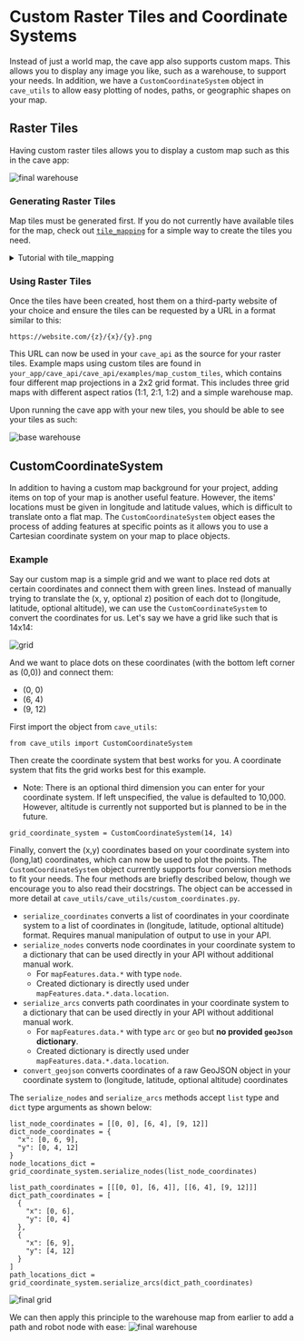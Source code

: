 # Custom Raster Tiles and Coordinate Systems

Instead of just a world map, the cave app also supports custom maps. This allows you to display any image you like, such as a warehouse, to support your needs. In addition, we have a `CustomCoordinateSystem` object in `cave_utils` to allow easy plotting of nodes, paths, or geographic shapes on your map.

## Raster Tiles

Having custom raster tiles allows you to display a custom map such as this in the cave app:

![final warehouse](https://raw.githubusercontent.com/MIT-CAVE/cave_app/refs/heads/main/static/photos/finished_warehouse_example.png)

### Generating Raster Tiles

Map tiles must be generated first. If you do not currently have available tiles for the map, check out [`tile_mapping`](https://github.com/MIT-CAVE/tile_mapping) for a simple way to create the tiles you need.

<details>
<summary>Tutorial with tile_mapping</summary>

`tile_mapping` uses JSON objects to generate tiles. We encourage you to read all the documentation in the `tile_mapping` repository, including the [README](https://github.com/MIT-CAVE/tile_mapping/blob/main/README.md) and [schema](https://github.com/MIT-CAVE/tile_mapping/tree/main/schema) so you are more comfortable on generating more complex tiles. This example will use just one background image and shape to create a map.

1. Create a JSON object with basic information on your custom tiles. This includes the `tileSize` (typically 512 or 256), and the `zoom` limits, which determines at which zoom levels the map should appear. The limits must be in the range [0, 23). `start` is inclusive, `end` is not.

```
{
  "features": {
    "background-images": [],
    "shapes": [],
  },
  "tileSize": 512,
  "zoom": {
    "start": 0,
    "end": 4
  }
}
```
2. Two main features are supported: background images and shapes.
- For images, you are free to either use the image's URL or save it locally. If saving it locally, the image must be saved under `DATA_FOLDER` (defined in `src/main.js` in the `tile_mapping` repository). For each image, a new object must be created, which includes the image's `name`, `url` (only if using URL), and `zoom` limits.
  - Note: `name` must be same as the image file name if it is saved locally
  - [Example using URL](https://github.com/MIT-CAVE/tile_mapping/blob/main/examples/egypt.json)
  - [Example using local save](https://github.com/MIT-CAVE/tile_mapping/blob/main/examples/field.json?short_path=923047c)
- For shapes, it must be in GeoJSON format. You are free to either use the raw URL link to the file or directly use the GeoJSON object itself. For each image, a new object must be created, which includes the shape's `name`, `shape` (URL or raw GeoJSON object), `zoom` limits and `style`. There is also a `longLat` property, which indicates whether or not the GeoJSON object coordinates are using a (long,lat) coordinate system and if conversion is needed. This is important as the generated map uses the Mercator projection.
  - [Example using URL](https://github.com/MIT-CAVE/tile_mapping/blob/main/examples/egypt.json)
  - [Example using raw object](https://github.com/MIT-CAVE/tile_mapping/blob/main/examples/field.json?short_path=923047c)

Read the JSON [schema](https://github.com/MIT-CAVE/tile_mapping/tree/main/schema) on the listed above properties for more detail on what is expected.

Now, the JSON object should look something like this:

```
{
  "features": {
    "background-images": [
      {
        "name": "warehouse",
        "zoom": {
          "start": 0,
          "end": 4
        }
      }
    ],
    "shapes": [
      {
        "name": "Square",
        "shape": "https://website.com/square.geojson",
        "longLat": false,
        "zoom": {
          "start": 0,
          "end": 2
        },
        "style": {
          "type": "fill",
          "outline": {
            "fill": "#0000FF",
            "fill-opacity": "0.8"
          }
        }
      }
    ]
  },
  "tileSize": 512,
  "zoom": {
    "start": 0,
    "end": 4
  }
}
```
Decoding the object, it should generate a map with 4 zoom levels with a tile size of 512. The warehouse background should exist at all 4 levels whilst the square shape, filled blue, will only appear at the top two zoom levels.

3. Execute `src/main.js` in `tile_mapping` with your newly created JSON object. This will generate the tiles and store them in a newly created folder, `tiles/`.
</details>

### Using Raster Tiles

Once the tiles have been created, host them on a third-party website of your choice and ensure the tiles can be requested by a URL in a format similar to this: 
```
https://website.com/{z}/{x}/{y}.png
```

This URL can now be used in your `cave_api` as the source for your raster tiles. Example maps using custom tiles are found in `your_app/cave_api/cave_api/examples/map_custom_tiles`, which contains four different map projections in a 2x2 grid format. This includes three grid maps with different aspect ratios (1:1, 2:1, 1:2) and a simple warehouse map.

Upon running the cave app with your new tiles, you should be able to see your tiles as such:

![base warehouse](https://raw.githubusercontent.com/MIT-CAVE/cave_app/refs/heads/main/static/photos/base_warehouse_example.png)

## CustomCoordinateSystem

In addition to having a custom map background for your project, adding items on top of your map is another useful feature. However, the items' locations must be given in longitude and latitude values, which is difficult to translate onto a flat map. The `CustomCoordinateSystem` object eases the process of adding features at specific points as it allows you to use a Cartesian coordinate system on your map to place objects.

### Example

Say our custom map is a simple grid and we want to place red dots at certain coordinates and connect them with green lines. Instead of manually trying to translate the (x, y, optional z) position of each dot to (longitude, latitude, optional altitude), we can use the `CustomCoordinateSystem` to convert the coordinates for us. Let's say we have a grid like such that is 14x14:

![grid](https://raw.githubusercontent.com/MIT-CAVE/cave_app/refs/heads/main/static/photos/grid.png)

And we want to place dots on these coordinates (with the bottom left corner as (0,0)) and connect them:
- (0, 0)
- (6, 4)
- (9, 12)

First import the object from `cave_utils`:
```
from cave_utils import CustomCoordinateSystem
```

Then create the coordinate system that best works for you. A coordinate system that fits the grid works best for this example.
- Note: There is an optional third dimension you can enter for your coordinate system. If left unspecified, the value is defaulted to 10,000. However, altitude is currently not supported but is planned to be in the future.
```
grid_coordinate_system = CustomCoordinateSystem(14, 14)
```

Finally, convert the (x,y) coordinates based on your coordinate system into (long,lat) coordinates, which can now be used to plot the points. The `CustomCoordinateSystem` object currently supports four conversion methods to fit your needs. The four methods are briefly described below, though we encourage you to also read their docstrings. The object can be accessed in more detail at `cave_utils/cave_utils/custom_coordinates.py`.
- `serialize_coordinates` converts a list of coordinates in your coordinate system to a list of coordinates in (longitude, latitude, optional altitude) format. Requires manual manipulation of output to use in your API.
- `serialize_nodes` converts node coordinates in your coordinate system to a dictionary that can be used directly in your API without additional manual work.
  - For `mapFeatures.data.*` with type `node`.
  - Created dictionary is directly used under `mapFeatures.data.*.data.location`.
- `serialize_arcs` converts path coordinates in your coordinate system to a dictionary that can be used directly in your API without additional manual work.
  - For `mapFeatures.data.*` with type `arc` or `geo` but **no provided `geoJson` dictionary**.
  - Created dictionary is directly used under `mapFeatures.data.*.data.location`.
- `convert_geojson` converts coordinates of a raw GeoJSON object in your coordinate system to (longitude, latitude, optional altitude) coordinates

The `serialize_nodes` and `serialize_arcs` methods accept `list` type and `dict` type arguments as shown below:
```
list_node_coordinates = [[0, 0], [6, 4], [9, 12]]
dict_node_coordinates = {
  "x": [0, 6, 9],
  "y": [0, 4, 12]
}
node_locations_dict = grid_coordinate_system.serialize_nodes(list_node_coordinates)

list_path_coordinates = [[[0, 0], [6, 4]], [[6, 4], [9, 12]]]
dict_path_coordinates = [
  {
    "x": [0, 6],
    "y": [0, 4]
  },
  {
    "x": [6, 9],
    "y": [4, 12]
  }
]
path_locations_dict = grid_coordinate_system.serialize_arcs(dict_path_coordinates)
```

![final grid](https://raw.githubusercontent.com/MIT-CAVE/cave_app/refs/heads/main/static/photos/grid_example.png)

We can then apply this principle to the warehouse map from earlier to add a path and robot node with ease:
![final warehouse](https://raw.githubusercontent.com/MIT-CAVE/cave_app/refs/heads/main/static/photos/finished_warehouse_example.png)
